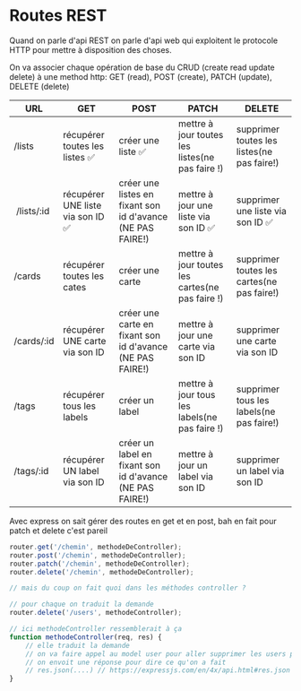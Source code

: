# Routes REST

Quand on parle d'api REST on parle d'api web qui exploitent le protocole HTTP pour mettre à disposition des choses.

On va associer chaque opération de base du CRUD (create read update delete) à une method http: GET (read), POST (create), PATCH (update), DELETE (delete)

| URL | GET | POST | PATCH | DELETE |
|---|---|---|---|---|
| /lists | récupérer toutes les listes ✅ | créer une liste ✅ | mettre à jour toutes les listes(ne pas faire !) | supprimer toutes les listes(ne pas faire!) |
| /lists/:id | récupérer UNE liste via son ID ✅ | créer une listes en fixant son id d'avance (NE PAS FAIRE!) | mettre à jour une liste via son ID ✅ | supprimer une liste via son ID ✅ |
| /cards | récupérer toutes les cates | créer une carte | mettre à jour toutes les cartes(ne pas faire !) | supprimer toutes les cartes(ne pas faire!) |
| /cards/:id | récupérer UNE carte via son ID | créer une carte en fixant son id d'avance (NE PAS FAIRE!) | mettre à jour une carte via son ID | supprimer une carte via son ID |
| /tags| récupérer tous les labels | créer un label | mettre à jour tous les labels(ne pas faire !) | supprimer tous les labels(ne pas faire!) |
| /tags/:id | récupérer UN label via son ID | créer un label en fixant son id d'avance (NE PAS FAIRE!) | mettre à jour un label via son ID | supprimer un label via son ID |

Avec express on sait gérer des routes en get et en post, bah en fait pour patch et delete c'est pareil

```js
router.get('/chemin', methodeDeController);
router.post('/chemin', methodeDeController);
router.patch('/chemin', methodeDeController);
router.delete('/chemin', methodeDeController);

// mais du coup on fait quoi dans les méthodes controller ?

// pour chaque on traduit la demande
router.delete('/users', methodeController);

// ici methodeController ressemblerait à ça
function methodeController(req, res) {
    // elle traduit la demande
    // on va faire appel au model user pour aller supprimer les users par exemple
    // on envoit une réponse pour dire ce qu'on a fait
    // res.json(....) // https://expressjs.com/en/4x/api.html#res.json
}
```